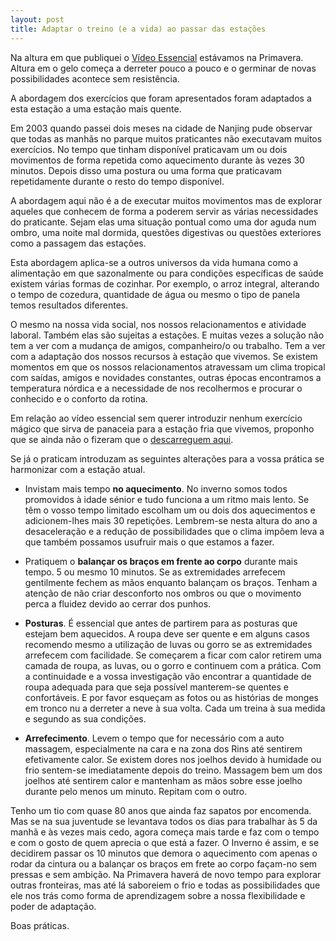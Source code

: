 ```yaml
---
layout: post
title: Adaptar o treino (e a vida) ao passar das estações 
---
```

Na altura em que publiquei o [Vídeo Essencial](http://devagar.org/video.html)	 estávamos na Primavera. Altura em o gelo começa a derreter pouco a pouco e o germinar de novas possibilidades acontece sem resistência.

A abordagem dos exercícios que foram apresentados foram adaptados a esta estação a uma estação mais quente. 

Em 2003 quando passei dois meses na cidade de Nanjing pude observar que todas as manhãs no parque muitos praticantes não executavam muitos exercícios. No tempo que tinham disponível praticavam um ou dois movimentos de forma repetida como aquecimento durante às vezes 30 minutos. Depois disso uma postura ou uma forma que praticavam repetidamente durante o resto do tempo disponível. 

A abordagem aqui não é a de executar muitos movimentos mas de explorar aqueles que conhecem de forma a poderem servir as várias necessidades do praticante. Sejam elas uma situação pontual como uma dor aguda num ombro, uma noite mal dormida, questões digestivas ou questões exteriores como a passagem das estações.

Esta abordagem aplica-se a outros universos da vida humana como a alimentação em que sazonalmente ou para condições específicas de saúde existem várias formas de cozinhar. Por exemplo, o arroz integral, alterando o tempo de cozedura, quantidade de água ou mesmo o tipo de panela temos resultados diferentes. 

O mesmo na nossa vida social, nos nossos relacionamentos e atividade laboral. Também elas são sujeitas a estações. E muitas vezes a solução não tem a ver com a mudança de amigos, companheiro/o ou trabalho. Tem a ver com a adaptação dos nossos recursos à estação que vivemos. Se existem momentos em que os nossos relacionamentos atravessam um clima tropical com saídas, amigos e novidades constantes, outras épocas encontramos a temperatura nórdica e a necessidade de nos recolhermos e procurar o conhecido e o conforto da rotina. 

Em relação ao vídeo essencial sem querer introduzir nenhum exercício mágico que sirva de panaceia para a estação fria que vivemos, proponho que se ainda não o fizeram que o [descarreguem aqui](http://vessencial.s3.amazonaws.com/videoessencial1.mov). 

Se já o praticam introduzam as seguintes alterações para a vossa prática se harmonizar com a estação atual.

+ Invistam mais tempo **no aquecimento**. No inverno somos todos promovidos à idade sénior e tudo funciona a um ritmo mais lento. Se têm o vosso tempo limitado escolham um ou dois dos aquecimentos e adicionem-lhes mais 30 repetições. Lembrem-se nesta altura do ano a desaceleração e a redução de possibilidades que o clima impõem leva a que também possamos usufruir mais o que estamos a fazer. 

+ Pratiquem o **balançar os braços em frente ao corpo** durante mais tempo. 5 ou mesmo 10 minutos. Se as extremidades arrefecem gentilmente fechem as mãos enquanto balançam os braços. Tenham a atenção de não criar desconforto nos ombros ou que o movimento perca a fluidez devido ao cerrar dos punhos. 

+ **Posturas**. É essencial que antes de partirem para as posturas que estejam bem aquecidos. A roupa deve ser quente e em alguns casos recomendo mesmo a utilização de luvas ou gorro se as extremidades arrefecem com facilidade. Se começarem a ficar com calor retirem uma camada de roupa, as luvas, ou o gorro e continuem com a prática. Com a continuidade e a vossa investigação vão encontrar a quantidade de roupa adequada para que seja possível manterem-se quentes e confortáveis. E por favor esqueçam as fotos ou as histórias de monges em tronco nu a derreter a neve à sua volta. Cada um treina à sua medida e segundo as sua condições. 

+ **Arrefecimento**. Levem o tempo que for necessário com a auto massagem, especialmente na cara e na zona dos Rins até sentirem efetivamente calor. Se existem dores nos joelhos devido à humidade ou frio sentem-se imediatamente depois do treino. Massagem bem um dos joelhos até sentirem calor e mantenham as mãos sobre esse joelho durante pelo menos um minuto. Repitam com o outro. 

Tenho um tio com quase 80 anos que ainda faz sapatos por encomenda. Mas se na sua juventude se levantava todos os dias para trabalhar às 5 da manhã e às vezes mais cedo, agora  começa mais tarde e faz com o tempo e com o gosto de quem aprecia o que está a fazer. O Inverno é assim, e se decidirem passar os 10 minutos que demora o aquecimento com apenas o rodar da cintura ou a balançar os braços em frete ao corpo façam-no sem pressas e sem ambição. Na Primavera haverá de novo tempo para explorar outras fronteiras, mas até lá saboreiem o frio e todas as possibilidades que ele nos trás como forma de aprendizagem sobre a nossa flexibilidade e poder de adaptação.

Boas práticas. 

